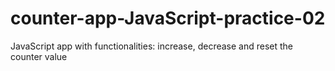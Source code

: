 # counter-app-JavaScript-practice-02
JavaScript app with functionalities: increase, decrease and reset the counter value
